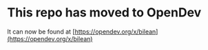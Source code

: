 # This repo has moved to OpenDev

It can now be found at [https://opendev.org/x/bilean](https://opendev.org/x/bilean)
